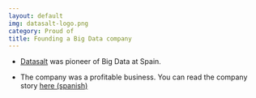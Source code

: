 ```yaml
---
layout: default
img: datasalt-logo.png
category: Proud of
title: Founding a Big Data company
---
```


* [Datasalt](http://www.datasalt.com/) was pioneer of Big Data at Spain. 

* The company was a profitable business. 
You can read the company story [here (spanish)](https://medium.com/iv%C3%A1n-de-prado-alonso/lecciones-aprendidas-montando-y-cerrando-mi-startup-de-big-data-afd6d42c0f8d)  